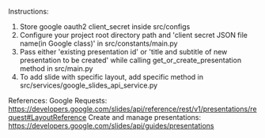 Instructions:

1. Store google oauth2 client_secret inside src/configs
2. Configure your project root directory path and 'client secret JSON file name(in Google class)' in
   src/constants/main.py
3. Pass either 'existing presentation id' or 'title and subtitle of new presentation to be created' while calling
   get_or_create_presentation method in src/main.py
4. To add slide with specific layout, add specific method in src/services/google_slides_api_service.py

References:
Google Requests: https://developers.google.com/slides/api/reference/rest/v1/presentations/request#LayoutReference
Create and manage presentations: https://developers.google.com/slides/api/guides/presentations